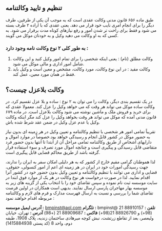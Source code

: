 ## تنظیم و تایید وکالتنامه
طبق ماده ۶۵۶ قانون مدنی وکالت عقدی است که به موجب آن یکی از طرفین، طرف دیگر را برای انجام امری نایب خود قرار می دهد. یعنی عقدی که با اراده ۲ طرف بسته می شود و فقط برای راحت تر شدن امور و رفع نیازهای کوتاه مدت برقرار می شود. به کسی که به او وکالت می دهید وکیل و به خودتان موکل می گویند.

### به طور کلی ۲ نوع وکالت نامه وجود دارد :
1. وکالت مطلق (تام) : یعنی اینکه شخصی را برای تمام امور وکیل کنید و این وکالت شامل امور اداری و مالی موکل می شود.
2. وکالت مقید : در این نوع وکالت، مورد وکالت، مشخص و معین است و وکیل باید فقط در همان مورد معین، عمل کند.

## وکالت بلاعزل چیست؟
در یک تقسیم بندی دیگر، وکالت را می توان به ۲ نوع : ساده و بلا عزل تقسیم کرد. در وکالت ساده موکل می تواند هر وقت که می خواهد وکیل را عزل کند. معمولا عقدی که برای خرید و فروش ملک و ماشین نوشته می شود وکالت بلاعزل است. در ماده ۶۷۹ قانون مدنی آمده که موکل می تواند هر وقت بخواهد وکیل را عزل کند مگر اینکه وکالت وکیل یا عدم عزل وکیل در ضمن عقد شرط شده باش.

تقریباً تمامی امور هر شخصی با تنظیم وکالتنامه و تعیین وکیل در هر زمینه ای بدون نیاز به حضور موکل در کشور قابل انجام و رسیدگی خواهد بود.خصوصاً در موارد اموال و دارایهای اشخاص از طریق وکالتنامه تمامی مراحل آن از ابتدا تا انتها بدون حضور فرد متقاضی قابل رسیدگی و پیگیری است و چنانچه اموال مورد تصرف و سوء استفاده قرار گرفته باشد از طریق محاکم قضایی قابل پیگیری است.

لذا هموطنان گرامی مقیم خارج از کشور که به هر دلیلی امکان سفر به ایران را ندارند، جهت رسیدگی امورات خود در ایران در هر زمینه ای اعم از امور کنسولی، حقوقی، قضایی و اداری می توانند با تنظیم وکالتنامه و تعیین وکیل بدون حضور خود در کشور آنرا اقدام نمایید. لذا در صورت درخواست هر نوع وکالت در هر یک از موارد فوق  ابتدا در سایت موسسه ثبت نام نموده و سپس تقاضای خود را با انتخاب یکی از گزینه های زیر به موسسه بهار مهاجران پارسی ارسال نمایند. بدیهی است همکاران در اولین فرصت تقاضای شما را بررسی و نسبت به ارسال فهرست مدارک و فرم های لازم و وکالتنامه مربوطه اقدام خواهند نمود :

**آدرس ایمیل موسسه :** [bmpinst@aol.com](mailto:bmpinst@aol.com)
**تلگرام :**  bmpinst@
**تلفن :** 88910157 21 (98+) و 88926790 21(98+)
**فاکس :** 88909687   21  (+98)
**آدرس :** تهران، خیابان ولیعصر، بعد از تقاطع زرتشت، نبش کوچه میرهادی ساختمان زندیه، پلاک 1908، طبقه دوم، واحد 8 (کد پستی  1415884938)